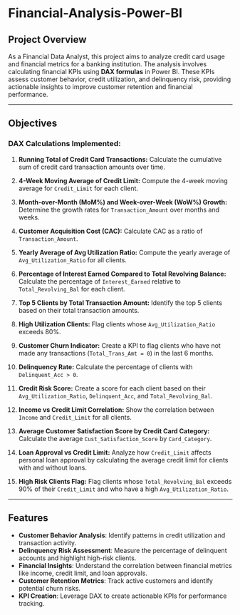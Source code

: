 # Financial-Analysis-Power-BI
## Project Overview
As a Financial Data Analyst, this project aims to analyze credit card usage and financial metrics for a banking institution. The analysis involves calculating financial KPIs using **DAX formulas** in Power BI. These KPIs assess customer behavior, credit utilization, and delinquency risk, providing actionable insights to improve customer retention and financial performance.

---

## Objectives

### DAX Calculations Implemented:
1. **Running Total of Credit Card Transactions:**
   Calculate the cumulative sum of credit card transaction amounts over time.

2. **4-Week Moving Average of Credit Limit:**
   Compute the 4-week moving average for `Credit_Limit` for each client.

3. **Month-over-Month (MoM%) and Week-over-Week (WoW%) Growth:**
   Determine the growth rates for `Transaction_Amount` over months and weeks.

4. **Customer Acquisition Cost (CAC):**
   Calculate CAC as a ratio of `Transaction_Amount`.

5. **Yearly Average of Avg Utilization Ratio:**
   Compute the yearly average of `Avg_Utilization_Ratio` for all clients.

6. **Percentage of Interest Earned Compared to Total Revolving Balance:**
   Calculate the percentage of `Interest_Earned` relative to `Total_Revolving_Bal` for each client.

7. **Top 5 Clients by Total Transaction Amount:**
   Identify the top 5 clients based on their total transaction amounts.

8. **High Utilization Clients:**
   Flag clients whose `Avg_Utilization_Ratio` exceeds 80%.

9. **Customer Churn Indicator:**
   Create a KPI to flag clients who have not made any transactions (`Total_Trans_Amt = 0`) in the last 6 months.

10. **Delinquency Rate:**
    Calculate the percentage of clients with `Delinquent_Acc > 0`.

11. **Credit Risk Score:**
    Create a score for each client based on their `Avg_Utilization_Ratio`, `Delinquent_Acc`, and `Total_Revolving_Bal`.

12. **Income vs Credit Limit Correlation:**
    Show the correlation between `Income` and `Credit_Limit` for all clients.

13. **Average Customer Satisfaction Score by Credit Card Category:**
    Calculate the average `Cust_Satisfaction_Score` by `Card_Category`.

14. **Loan Approval vs Credit Limit:**
    Analyze how `Credit_Limit` affects personal loan approval by calculating the average credit limit for clients with and without loans.

15. **High Risk Clients Flag:**
    Flag clients whose `Total_Revolving_Bal` exceeds 90% of their `Credit_Limit` and who have a high `Avg_Utilization_Ratio`.

---

## Features
- **Customer Behavior Analysis**: Identify patterns in credit utilization and transaction activity.
- **Delinquency Risk Assessment**: Measure the percentage of delinquent accounts and highlight high-risk clients.
- **Financial Insights**: Understand the correlation between financial metrics like income, credit limit, and loan approvals.
- **Customer Retention Metrics**: Track active customers and identify potential churn risks.
- **KPI Creation**: Leverage DAX to create actionable KPIs for performance tracking.

